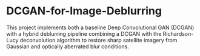 # DCGAN-for-Image-Deblurring
This project implements both a baseline Deep Convolutional GAN (DCGAN) with a hybrid deblurring pipeline combining a DCGAN with the Richardson-Lucy deconvolution algorithm to restore sharp satellite imagery from Gaussian and optically aberrated blur conditions.
